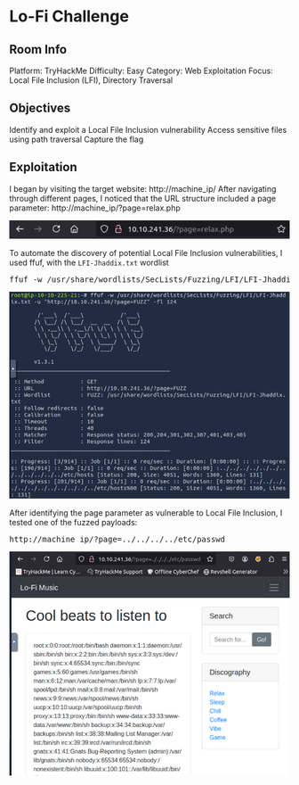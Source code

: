 # Lo-Fi Challenge 

## Room Info

Platform: TryHackMe
Difficulty: Easy
Category: Web Exploitation
Focus: Local File Inclusion (LFI), Directory Traversal

## Objectives
Identify and exploit a Local File Inclusion vulnerability
Access sensitive files using path traversal
Capture the flag

## Exploitation

I began by visiting the target website: http://machine_ip/
After navigating through different pages, I noticed that the URL structure included a page parameter: http://machine_ip/?page=relax.php

![Page parameter](parametre_LFI.png)

To automate the discovery of potential Local File Inclusion vulnerabilities, I used ffuf, with the ``LFI-Jhaddix.txt`` wordlist

<pre>
ffuf -w /usr/share/wordlists/SecLists/Fuzzing/LFI/LFI-Jhaddix.txt -u "http://machine_ip/?page=FUZZ" -fl 124
</pre>

![FFUF LFI Results](FFUF.png)

After identifying the page parameter as vulnerable to Local File Inclusion, I tested one of the fuzzed payloads:
<pre>
http://machine_ip/?page=../../../../etc/passwd
</pre>

![LFI /etc/passwd result](Test.png)







